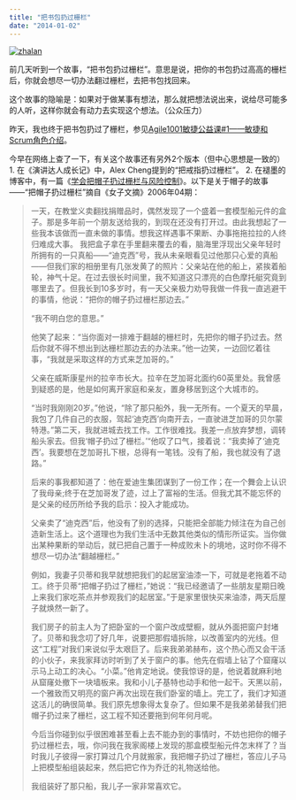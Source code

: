 ```yaml
---
title: "把书包扔过栅栏"
date: "2014-01-02"
---
```


[![zhalan](http://bobjiang.com/wp-content/uploads/2014/01/zhalan-300x300.jpg)](http://bobjiang.com/wp-content/uploads/2014/01/zhalan.jpg)

前几天听到一个故事，“把书包扔过栅栏”。意思是说，把你的书包扔过高高的栅栏后，你就会想尽一切办法翻过栅栏，去把书包找回来。

这个故事的隐喻是：如果对于做某事有想法，那么就把想法说出来，说给尽可能多的人听，这样你就会有动力去实现这个想法。（公众压力）

昨天，我也终于把书包扔过了栅栏，参见[Agile1001敏捷公益课#1——敏捷和Scrum角色介绍](http://bobjiang.com/2014/01/01/agile-open-course-1/)。

今早在网络上查了一下，有关这个故事还有另外2个版本（但中心思想是一致的） 1. 在《演讲达人成长记》中，Alex Cheng提到的“把戒指扔过栅栏”。 2. 在褪墨的博客中，有一篇《[学会把帽子扔过栅栏与风险控制](http://www.mifengtd.cn/articles/throw-hat-over-fence-and-risk-control.html)》。以下是关于帽子的故事——“把帽子扔过栅栏”摘自《女子文摘》2006年04期：

> 一天，在教堂义卖翻找捐赠品时，偶然发现了一个盛着一套模型船元件的盒子。那是多年前一个朋友送给我的，到现在还没有打开过。由此我想起了一些我本该做而一直未做的事情。想我这样遇事不果断、办事拖拖拉拉的人终归难成大事。 我把盒子拿在手里翻来覆去的看，脑海里浮现出父亲年轻时所拥有的一只真船——“迪克西”号，我从未亲眼看见过他那只心爱的真船——但我们家的相册里有几张发黄了的照片：父亲站在他的船上，紧挨着船轮，神气十足。在过去很长时间里，我不知道这只漂亮的白色摩托艇究竟到哪里去了。但我长到10多岁时，有一天父亲极力劝导我做一件我一直逃避干的事情，他说：“把你的帽子扔过栅栏那边去。”
> 
> “我不明白您的意思。”
> 
> 他笑了起来：“当你面对一排难于翻越的栅栏时，先把你的帽子扔过去。然后你就不得不想出到达栅栏那边去的办法来。”他一边笑，一边回忆着往事，“我就是采取这样的方式来芝加哥的。”
> 
> 父亲在威斯康星州的拉辛市长大。拉辛在芝加哥北面约60英里处。我曾感到疑惑的是，他是如何离开家庭和亲友，置身移居到这个大城市的。
> 
> “当时我刚刚20岁。”他说，“除了那只船外，我一无所有。一个夏天的早晨，我包了几件自己的衣服，驾起‘迪克西’向南开去，一直驶进芝加哥的贝尔蒙特港。”第二天，我就进城去找工作。工作很难找。我差一点放弃梦想，调转船头家去。但我‘帽子扔过了栅栏。’“他叹了口气，接着说：“我卖掉了‘迪克西’。我要想在芝加哥扎下根，总得有一笔钱。没有了船，我也就没有了退路。”
> 
> 后来的事我都知道了：他在爱迪生集团谋到了一份工作；在一个舞会上认识了我母亲;终于在芝加哥发了迹，过上了富裕的生活。但我尤其不能忘怀的是父亲的经历所给予我的启示：投入才能成功。
> 
> 父亲卖了“迪克西”后，他没有了别的选择，只能把全部能力倾注在为自己创造新生活上。这个道理也为我们生活中无数其他类似的情形所证实。当你做出某种果断的举动后，就已把自己置于一种成败未卜的境地，这时你不得不想尽一切办法“翻越栅栏。”
> 
> 例如，我妻子贝蒂和我早就想把我们的起居室油漆一下，可就是老拖着不动工。终于贝蒂“把帽子扔过了栅栏，”她说：“我已经邀请了一些朋友星期日晚上来我们家吃茶点并参观我们的起居室。”于是家里很快买来油漆，两天后屋子就焕然一新了。
> 
> 我们房子的前主人为了把卧室的一个窗户改成壁橱，就从外面把窗户封堵了。贝蒂和我念叨了好几年，说要把那假墙拆除，以改善室内的光线。但这“工程”对我们来说似乎太艰巨了。后来我弟弟赫布，这个热心而又会干活的小伙子，来我家拜访时听到了关于窗户的事。他先在假墙上钻了个窟窿以示马上动工的决心。“小菜。”他肯定地说。使我惊讶的是，他说着就麻利地从窟窿处撤下一块墙板来。我和小儿子基特也动手和他一起干。天黑以前，一个雅致而又明亮的窗户再次出现在我们卧室的墙上。完工了，我们才知道这活儿的确很简单。我们原先想象得太复杂了。但如果不是我弟弟替我们把帽子扔过来了栅栏，这工程不知还要拖到何年何月呢。
> 
> 今后当你碰到似乎很困难甚至看上去不能办到的事情时，不妨也把你的帽子扔过栅栏去，哦，你问我在我家阁楼上发现的那盒模型船元件怎末样了？当时我儿子彼得一家打算过几个月就搬家，我把帽子扔过了栅栏，答应儿子马上把模型船组装起来，然后把它作为乔迁的礼物送给他。
> 
> 我组装好了那只船，我儿子一家非常喜欢它。
